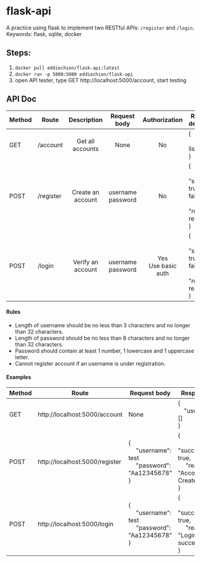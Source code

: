 # flask-api
A practice using flask to implement two RESTful APIs: `/register` and `/login`. Keywords: flask, sqlite, docker

## Steps: 
1. `docker pull eddiechien/flask-api:latest`
2. `docker run -p 5000:5000 eddiechien/flask-api`
3. open API tester, type GET http://localhost:5000/account, start testing

## API Doc
| Method | Route | Description | Request body | Authorization | Response description |
| ------ | ----- | :-----------: | :----------: | :---------------: | ---------------------- |
| GET    | /account | Get all accounts | None | No | {<br>  &emsp;"users": list of users <br>} |
| POST   | /register | Create an account | username <br> password | No | {<br> &emsp; "success": true or false, <br>&emsp; "reason": reason <br>} |
| POST   | /login    | Verify an account | username <br> password | Yes <br> Use basic auth | {<br> &emsp; "success": true or false, <br>&emsp; "reason": reason <br>} |

#### Rules
* Length of username should be no less than 3 characters and no longer than 32 characters.
* Length of password should be no less than 8 characters and no longer than 32 characters.
* Password should contain at least 1 number, 1 lowercase and 1 uppercase letter.
* Cannot register account if an username is under registration.

#### Examples
| Method | Route | Request body | Response |
| ------ | ----- | ---------- | ------- |
| GET    | http://localhost:5000/account  | None | {<br>  &emsp;"users": [] <br>} |
| POST   | http://localhost:5000/register | { <br>&emsp; "username": test <br>&emsp; "password": "Aa12345678" <br>} | {<br> &emsp; "success": true, <br>&emsp; "reason": "Account Created." <br>} |
| POST   | http://localhost:5000/login    | {<br>&emsp; "username": test <br>&emsp; "password": "Aa12345678" <br>} | {<br> &emsp; "success": true, <br>&emsp; "reason": "Login successful." <br>} |
